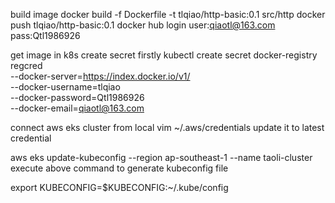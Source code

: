 build image
docker build -f Dockerfile -t tlqiao/http-basic:0.1 src/http
docker push tlqiao/http-basic:0.1
docker hub login 
user:qiaotl@163.com
pass:Qtl1986926

get image in k8s
create secret firstly
kubectl create secret docker-registry regcred \
--docker-server=https://index.docker.io/v1/ \
--docker-username=tlqiao \
--docker-password=Qtl1986926 \
--docker-email=qiaotl@163.com

connect aws eks cluster from local
vim ~/.aws/credentials
update it to latest credential

aws eks update-kubeconfig --region ap-southeast-1 --name taoli-cluster
execute above command to generate kubeconfig file

export KUBECONFIG=$KUBECONFIG:~/.kube/config
